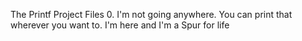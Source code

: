 The Printf Project Files
0. I'm not going anywhere. You can print that wherever you want to. I'm here and I'm a Spur for life
